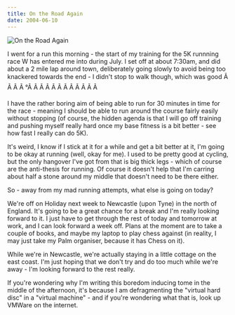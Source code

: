 ```yaml
---
title: On the Road Again
date: 2004-06-10
---
```


![On the Road Again](https://source.unsplash.com/hopX_jpVtRM/1600x900)

I went for a run this morning - the start of my training for the 5K runnning race W has entered me into during July. I set off at about 7:30am, and did about a 2 mile lap around town, deliberately going slowly to avoid being too knackered towards the end - I didn't stop to walk though, which was good Ã Ã Ã Ã °Ã Ã Ã Ã Ã Ã Ã Ã Ã Ã Ã Ã 

I have the rather boring aim of being able to run for 30 minutes in time for the race - meaning I should be able to run around the course fairly easily without stopping (of course, the hidden agenda is that I will go off training and pushing myself really hard once my base fitness is a bit better - see how fast I really can do 5K).

It's weird, I know if I stick at it for a while and get a bit better at it, I'm going to be okay at running (well, okay for me). I used to be pretty good at cycling, but the only hangover I've got from that is big thick legs - which of course are the anti-thesis for running. Of course it doesn't help that I'm carring about half a stone around my middle that doesn't need to be there either.

So - away from my mad running attempts, what else is going on today?

We're off on Holiday next week to Newcastle (upon Tyne) in the north of England. It's going to be a great chance for a break and I'm really looking forward to it. I just have to get through the rest of today and tomorrow at work, and I can look forward a week off. Plans at the moment are to take a couple of books, and maybe my laptop to play chess against (in reality, I may just take my Palm organiser, because it has Chess on it).

While we're in Newcastle, we're actually staying in a little cottage on the east coast. I'm just hoping that we don't try and do too much while we're away - I'm looking forward to the rest really.

If you're wondering why I'm writing this boredom inducing tome in the middle of the afternoon, it's because I am defragmenting the "virtual hard disc" in a "virtual machine" - and if you're wondering what that is, look up VMWare on the internet.